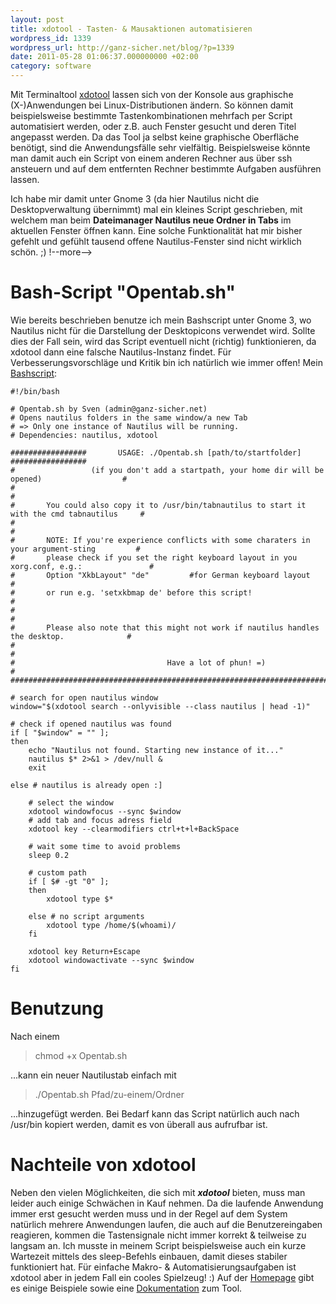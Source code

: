 ```yaml
---
layout: post
title: xdotool - Tasten- & Mausaktionen automatisieren
wordpress_id: 1339
wordpress_url: http://ganz-sicher.net/blog/?p=1339
date: 2011-05-28 01:06:37.000000000 +02:00
category: software
---
```

Mit Terminaltool <a href="http://www.semicomplete.com/projects/xdotool/">xdotool</a> lassen sich von der Konsole aus graphische (X-)Anwendungen bei Linux-Distributionen ändern. So können damit beispielsweise bestimmte Tastenkombinationen mehrfach per Script automatisiert werden, oder z.B. auch Fenster gesucht und deren Titel angepasst werden. Da das Tool ja selbst keine graphische Oberfläche benötigt, sind die Anwendungsfälle sehr vielfältig. Beispielsweise könnte man damit auch ein Script von einem anderen Rechner aus über ssh ansteuern und auf dem entfernten Rechner bestimmte Aufgaben ausführen lassen.

Ich habe mir damit unter Gnome 3 (da hier Nautilus nicht die Desktopverwaltung übernimmt) mal ein kleines Script geschrieben, mit welchem man beim <strong>Dateimanager Nautilus neue Ordner in Tabs</strong> im aktuellen Fenster öffnen kann. Eine solche Funktionalität hat mir bisher gefehlt und gefühlt tausend offene Nautilus-Fenster sind nicht wirklich schön. ;)
!--more-->

Bash-Script "Opentab.sh"
=========================
Wie bereits beschrieben benutze ich mein Bashscript unter Gnome 3, wo Nautilus nicht für die Darstellung der Desktopicons verwendet wird. Sollte dies der Fall sein, wird das Script eventuell nicht (richtig) funktionieren, da xdotool dann eine falsche Nautilus-Instanz findet. Für Verbesserungsvorschläge und Kritik bin ich natürlich wie immer offen! Mein <a href="http://www.ganz-sicher.net/scripts/myscripts/Opentab.sh">Bashscript</a>:

	#!/bin/bash	
					
	# Opentab.sh by Sven (admin@ganz-sicher.net)        
	# Opens nautilus folders in the same window/a new Tab
	# => Only one instance of Nautilus will be running.  
	# Dependencies: nautilus, xdotool                    
	
	#################       USAGE: ./Opentab.sh [path/to/startfolder]               #################
	#                 (if you don't add a startpath, your home dir will be opened)                  #
	#                                                                                               #
	#       You could also copy it to /usr/bin/tabnautilus to start it with the cmd tabnautilus     #
	#                                                                                               #
	#       NOTE: If you're experience conflicts with some charaters in your argument-sting         #
	#       please check if you set the right keyboard layout in you xorg.conf, e.g.:               #		
	#       Option "XkbLayout" "de"         #for German keyboard layout                             #
	#       or run e.g. 'setxkbmap de' before this script!                                          #
	#                                                                                               #
	#       Please also note that this might not work if nautilus handles the desktop.              #
	#                                                                                               #
	#                                  Have a lot of phun! =)                                       #
	#################################################################################################

	# search for open nautilus window
	window="$(xdotool search --onlyvisible --class nautilus | head -1)"

	# check if opened nautilus was found
	if [ "$window" = "" ]; 	
	then
		echo "Nautilus not found. Starting new instance of it..."
		nautilus $* 2>&1 > /dev/null &
		exit

	else # nautilus is already open :]

		# select the window
		xdotool windowfocus --sync $window
		# add tab and focus adress field
		xdotool key --clearmodifiers ctrl+t+l+BackSpace 

		# wait some time to avoid problems
		sleep 0.2

		# custom path
		if [ $# -gt "0" ]; 
		then
			xdotool type $*

		else # no script arguments 
			xdotool type /home/$(whoami)/
		fi
		
		xdotool key Return+Escape
		xdotool windowactivate --sync $window	
	fi


Benutzung
=========
Nach einem

<blockquote>chmod +x Opentab.sh</blockquote>

...kann ein neuer Nautilustab einfach mit

<blockquote>./Opentab.sh Pfad/zu-einem/Ordner</blockquote>

...hinzugefügt werden. Bei Bedarf kann das Script natürlich auch nach /usr/bin kopiert werden, damit es von überall aus aufrufbar ist.

Nachteile von xdotool
======================
Neben den vielen Möglichkeiten, die sich mit <em><strong>xdotool</strong></em> bieten, muss man leider auch einige Schwächen in Kauf nehmen. Da die laufende Anwendung immer erst gesucht werden muss und in der Regel auf dem System natürlich mehrere Anwendungen laufen, die auch auf die Benutzereingaben reagieren, kommen die Tastensignale nicht immer korrekt &amp; teilweise zu langsam an. Ich musste in meinem Script beispielsweise auch ein kurze Wartezeit mittels des sleep-Befehls einbauen, damit dieses stabiler funktioniert hat.
Für einfache Makro- &amp; Automatisierungsaufgaben ist xdotool aber in jedem Fall ein cooles Spielzeug! :) Auf der <a href="http://www.semicomplete.com/projects/xdotool/">Homepage</a> gibt es einige Beispiele sowie eine <a href="http://www.semicomplete.com/projects/xdotool/xdotool.xhtml">Dokumentation</a> zum Tool.
